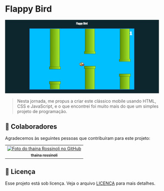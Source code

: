 # Flappy Bird

<img src="2flappybird.png" alt="jogo">

> Nesta jornada, me propus a criar este clássico mobile usando HTML, CSS e JavaScript, e o que encontrei foi muito mais do que um simples projeto de programação.

## 🤝 Colaboradores

Agradecemos às seguintes pessoas que contribuíram para este projeto:

<table>
  <tr>
    <td align="center">
      <a href="#" title="Thaina rossinoli">
        <img src="https://avatars.githubusercontent.com/u/103609562?s=96&v=4" width="100px;" alt="Foto do thaina Rossinoli no GitHub"/><br>
        <sub>
          <b>thaina rossinoli</b>
        </sub>
      </a>
    </td>
  </tr>
</table>

## 📝 Licença

Esse projeto está sob licença. Veja o arquivo [LICENÇA](LICENSE.md) para mais detalhes.
